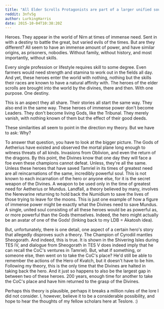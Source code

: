 ```yaml
---
title: "All Elder Scrolls Protagonists are part of a larger unified soul (Sheogorath argument addressed)"
reddit: 3nfv5g
author: LurkingHarris
date: 2015-10-04T10:38:20Z
---
```


Heroes. They appear in the world of Nirn at times of immense need. Sent in with a destiny to battle the great, but varied evils of the times. But are they different? All seem to have an immense amount of power, and have similar origins, as prisoners, nobodies. Without family, without history, and most importantly, without skills.

Every single profession or lifestyle requires skill to some degree. Even farmers would need strength and stamina to work out in the fields all day. And yet, these heroes enter the world with nothing, nothing but the skills their races are known to have a natural affinity with. The heroes of the elder scrolls are brought into the world by the divines, there and then. With one purpose. One destiny.

This is an aspect they all share. Their stories all start the same way. They also end in the same way. These heroes of immense power don't become Leaders. They don't become living Gods, like the Tribunal. They merely vanish, with nothing known of them but the effect of their good deeds.

These similarities all seem to point in the direction my theory. But we have to ask: Why? 

To answer that question, you have to look at the bigger picture. The Gods of Aetherius have existed and observed the mortal plane long enough to witness threats of all kinds. Invasions from Oblivion, and even the return of the dragons. By this point, the Divines know that one day they will face a foe even these champions cannot defeat. Unless, they're all the same. Unless these heroes that have saved Tamriel in its times of greatest need are all reincarnations of the same, incredibly powerful soul. This is not known to each incarnation of the hero or anyone else, for it is the secret weapon of the Divines. A weapon to be used only in the time of greatest need for Aetherius or Mundus. Landfall, a theory believed by many, involves the Nerevarine returning to hold back the Numidium to save the lives of those trying to leave for the moons. This is just one example of how a figure of immense power might be exactly what the Divines need to save Mundus. A single, united soul consisting of all these heroes would be as powerful as, or more powerful than the Gods themselves. Indeed, the hero might actually be an avatar of one of the Gods! (linking back to my LDB = Akatosh idea).

But, unfortunately, there is one detail, one aspect of a certain hero's story that allegedly disproves such a theory. The Champion of Cyrodiil mantles Sheogorath. And indeed, this is true. It is shown in the Shivering Isles during TES IV, and dialogue from Sheogorath in TES V does indeed imply that he can recall the CoC's ventures in Tamriel). But, what if something, or someone else, then went on to take the CoC's place? He'd still be able to remember the actions of the Hero of Kvatch, but it doesn't have to be him. Following my theory, this is the only time that the Divines are halted in taking back the hero. And it just so happens to also be the largest gap in between two of these heroes. 200 years, enough time for another to take the CoC's place and have him returned to the grasp of the Divines.

Perhaps this theory is plausible, perhaps it breaks a million rules of the lore I did not consider. I, however, believe it to be a considerable possibility, and hope to hear the thoughts of my fellow scholars here at Teslore. :)
